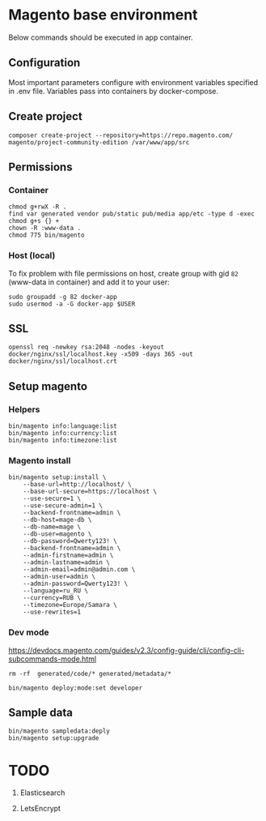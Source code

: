 # Magento base environment

Below commands should be executed in app container.

## Configuration

Most important parameters configure with environment variables specified in .env file. 
Variables pass into containers by docker-compose.

## Create project

    composer create-project --repository=https://repo.magento.com/ magento/project-community-edition /var/www/app/src

## Permissions

### Container

    chmod g+rwX -R .
    find var generated vendor pub/static pub/media app/etc -type d -exec chmod g+s {} +    
    chown -R :www-data .
    chmod 775 bin/magento

### Host (local)

To fix problem with file permissions on host, create group with gid `82` (www-data in container) and add it to your user:
    
    sudo groupadd -g 82 docker-app
    sudo usermod -a -G docker-app $USER

## SSL

    openssl req -newkey rsa:2048 -nodes -keyout docker/nginx/ssl/localhost.key -x509 -days 365 -out docker/nginx/ssl/localhost.crt

## Setup magento

### Helpers

    bin/magento info:language:list
    bin/magento info:currency:list
    bin/magento info:timezone:list

### Magento install

    bin/magento setup:install \
        --base-url=http://localhost/ \
        --base-url-secure=https://localhost \
        --use-secure=1 \
        --use-secure-admin=1 \
        --backend-frontname=admin \
        --db-host=mage-db \
        --db-name=mage \
        --db-user=magento \
        --db-password=Qwerty123! \
        --backend-frontname=admin \
        --admin-firstname=admin \
        --admin-lastname=admin \
        --admin-email=admin@admin.com \
        --admin-user=admin \
        --admin-password=Qwerty123! \
        --language=ru_RU \
        --currency=RUB \
        --timezone=Europe/Samara \
        --use-rewrites=1

### Dev mode

https://devdocs.magento.com/guides/v2.3/config-guide/cli/config-cli-subcommands-mode.html

    rm -rf  generated/code/* generated/metadata/*
    
    bin/magento deploy:mode:set developer

## Sample data

    bin/magento sampledata:deply
    bin/magento setup:upgrade

# TODO

1. Elasticsearch

1. LetsEncrypt